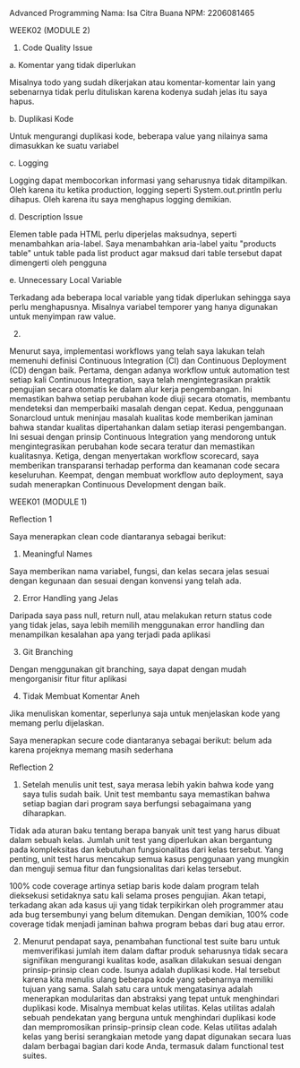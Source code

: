 Advanced Programming
Nama: Isa Citra Buana
NPM: 2206081465

WEEK02 (MODULE 2)

1. Code Quality Issue

  a. Komentar yang tidak diperlukan

  Misalnya todo yang sudah dikerjakan atau komentar-komentar lain yang sebenarnya tidak perlu dituliskan karena kodenya sudah jelas itu saya hapus.

  b. Duplikasi Kode

  Untuk mengurangi duplikasi kode, beberapa value yang nilainya sama dimasukkan ke suatu variabel

  c. Logging

  Logging dapat membocorkan informasi yang seharusnya tidak ditampilkan. Oleh karena itu ketika production, logging seperti System.out.println perlu dihapus. Oleh karena itu saya menghapus logging demikian.

  d. Description Issue

  Elemen table pada HTML perlu diperjelas maksudnya, seperti menambahkan aria-label. Saya menambahkan aria-label yaitu "products table" untuk table pada list product agar maksud dari table tersebut dapat dimengerti oleh pengguna

  e. Unnecessary Local Variable

  Terkadang ada beberapa local variable yang tidak diperlukan sehingga saya perlu menghapusnya. Misalnya variabel temporer yang hanya digunakan untuk menyimpan raw value.

2. 
Menurut saya, implementasi workflows yang telah saya lakukan telah memenuhi definisi Continuous Integration (CI) dan Continuous Deployment (CD) dengan baik. Pertama, dengan adanya workflow untuk automation test setiap kali Continuous Integration, saya telah mengintegrasikan praktik pengujian secara otomatis ke dalam alur kerja pengembangan. Ini memastikan bahwa setiap perubahan kode diuji secara otomatis, membantu mendeteksi dan memperbaiki masalah dengan cepat. Kedua, penggunaan Sonarcloud untuk meninjau masalah kualitas kode memberikan jaminan bahwa standar kualitas dipertahankan dalam setiap iterasi pengembangan. Ini sesuai dengan prinsip Continuous Integration yang mendorong untuk mengintegrasikan perubahan kode secara teratur dan memastikan kualitasnya. Ketiga, dengan menyertakan workflow scorecard, saya memberikan transparansi terhadap performa dan keamanan code secara keseluruhan. Keempat, dengan membuat workflow auto deployment, saya sudah menerapkan Continuous Development dengan baik.

WEEK01 (MODULE 1)

Reflection 1

Saya menerapkan clean code diantaranya sebagai berikut:
1. Meaningful Names

Saya memberikan nama variabel, fungsi, dan kelas secara jelas sesuai dengan kegunaan dan sesuai dengan konvensi yang telah ada.

2. Error Handling yang Jelas

Daripada saya pass null, return null, atau melakukan return status code yang tidak jelas, saya lebih memilih menggunakan error handling 
dan menampilkan kesalahan apa yang terjadi pada aplikasi

3. Git Branching

Dengan menggunakan git branching, saya dapat dengan mudah mengorganisir fitur fitur aplikasi

4. Tidak Membuat Komentar Aneh

Jika menuliskan komentar, seperlunya saja untuk menjelaskan kode yang memang perlu dijelaskan.

Saya menerapkan secure code diantaranya sebagai berikut:
belum ada karena projeknya memang masih sederhana

Reflection 2

1. Setelah menulis unit test, saya merasa lebih yakin bahwa kode yang saya tulis sudah baik. Unit test membantu saya memastikan bahwa setiap bagian dari program saya berfungsi sebagaimana yang diharapkan. 

Tidak ada aturan baku tentang berapa banyak unit test yang harus dibuat dalam sebuah kelas. Jumlah unit test yang diperlukan akan bergantung pada kompleksitas dan kebutuhan fungsionalitas dari kelas tersebut. Yang penting, unit test harus mencakup semua kasus penggunaan yang mungkin dan menguji semua fitur dan fungsionalitas dari kelas tersebut.

100% code coverage artinya setiap baris kode dalam program telah dieksekusi setidaknya satu kali selama proses pengujian. Akan tetapi, terkadang akan ada kasus uji yang tidak terpikirkan oleh programmer atau ada bug tersembunyi yang belum ditemukan. Dengan demikian, 100% code coverage tidak menjadi jaminan bahwa program bebas dari bug atau error.

2. Menurut pendapat saya, penambahan functional test suite baru untuk memverifikasi jumlah item dalam daftar produk seharusnya tidak secara signifikan mengurangi kualitas kode, asalkan dilakukan sesuai dengan prinsip-prinsip clean code. Isunya adalah  duplikasi kode. Hal tersebut karena kita menulis ulang beberapa kode yang sebenarnya memiliki tujuan yang sama. Salah satu cara untuk mengatasinya adalah menerapkan modularitas dan  abstraksi yang tepat untuk menghindari duplikasi kode. Misalnya membuat kelas utilitas. Kelas utilitas adalah 
sebuah pendekatan yang berguna untuk menghindari duplikasi kode dan mempromosikan prinsip-prinsip clean code. Kelas utilitas adalah kelas yang berisi serangkaian metode yang dapat digunakan secara luas dalam berbagai bagian dari kode Anda, termasuk dalam functional test suites.
